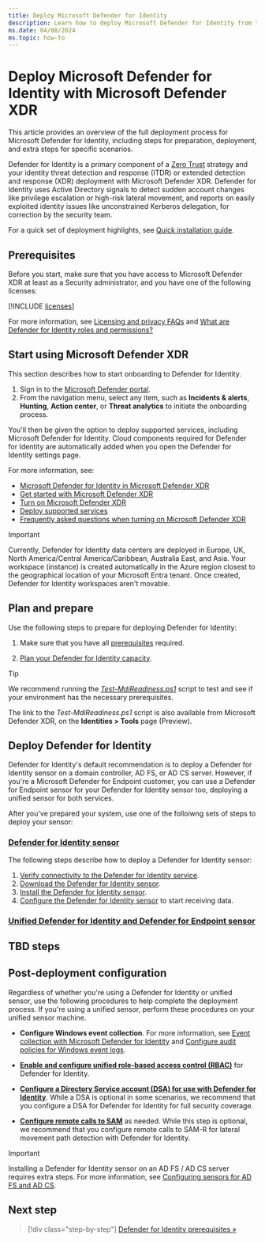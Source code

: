 ```yaml
---
title: Deploy Microsoft Defender for Identity
description: Learn how to deploy Microsoft Defender for Identity from the Microsoft Defender portal.
ms.date: 04/08/2024
ms.topic: how-to
---
```


# Deploy Microsoft Defender for Identity with Microsoft Defender XDR

This article provides an overview of the full deployment process for Microsoft Defender for Identity, including steps for preparation, deployment, and extra steps for specific scenarios.

Defender for Identity is a primary component of a [Zero Trust](/security/zero-trust/zero-trust-overview) strategy and your identity threat detection and response (ITDR) or extended detection and response (XDR) deployment with Microsoft Defender XDR. Defender for Identity uses Active Directory signals to detect sudden account changes like privilege escalation or high-risk lateral movement, and reports on easily exploited identity issues like unconstrained Kerberos delegation, for correction by the security team.

For a quick set of deployment highlights, see [Quick installation guide](quick-installation-guide.md).

## Prerequisites

Before you start, make sure that you have access to Microsoft Defender XDR at least as a Security administrator, and you have one of the following licenses:

[!INCLUDE [licenses](../includes/licenses.md)]

For more information, see [Licensing and privacy FAQs](/defender-for-identity/technical-faq#licensing-and-privacy) and [What are Defender for Identity roles and permissions?](../role-groups.md)

## Start using Microsoft Defender XDR

This section describes how to start onboarding to Defender for Identity.

1. Sign in to the [Microsoft Defender portal](https://security.microsoft.com). 
1. From the navigation menu, select any item, such as **Incidents & alerts**, **Hunting**, **Action center**, or **Threat analytics** to initiate the onboarding process.

You'll then be given the option to deploy supported services, including Microsoft Defender for Identity. Cloud components required for Defender for Identity are automatically added when you open the Defender for Identity settings page.

For more information, see:

- [Microsoft Defender for Identity in Microsoft Defender XDR](/microsoft-365/security/defender/microsoft-365-security-center-mdi?bc=/defender-for-identity/breadcrumb/toc.json&toc=/defender-for-identity/TOC.json)
- [Get started with Microsoft Defender XDR](/microsoft-365/security/defender/get-started)
- [Turn on Microsoft Defender XDR](/microsoft-365/security/defender/m365d-enable)
- [Deploy supported services](/microsoft-365/security/defender/deploy-supported-services)
- [Frequently asked questions when turning on Microsoft Defender XDR](/microsoft-365/security/defender/m365d-enable-faq)

> [!IMPORTANT]
> Currently, Defender for Identity data centers are deployed in Europe, UK, North America/Central America/Caribbean, Australia East, and Asia. Your workspace (instance) is created automatically in the Azure region closest to the geographical location of your Microsoft Entra tenant. Once created, Defender for Identity workspaces aren't movable.

## Plan and prepare

Use the following steps to prepare for deploying Defender for Identity:

1. Make sure that you have all [prerequisites](prerequisites.md) required. 

1. [Plan your Defender for Identity capacity](capacity-planning.md).

> [!TIP]
> We recommend running the [*Test-MdiReadiness.ps1*](https://github.com/microsoft/Microsoft-Defender-for-Identity/tree/main/Test-MdiReadiness) script to test and see if your environment has the necessary prerequisites.
>
> The link to the *Test-MdiReadiness.ps1* script is also available from Microsoft Defender XDR, on the **Identities > Tools** page (Preview).

## Deploy Defender for Identity

Defender for Identity's default recommendation is to deploy a Defender for Identity sensor on a domain controller, AD FS, or AD CS server. However, if you're a Microsoft Defender for Endpoint customer, you can use a Defender for Endpoint sensor for your Defender for Identity sensor too, deploying a unified sensor for both services.

After you've prepared your system, use one of the folloiwng sets of steps to deploy your sensor:

### [Defender for Identity sensor](#tab/mdi-sensor)

The following steps describe how to deploy a Defender for Identity sensor:

1. [Verify connectivity to the Defender for Identity service](configure-proxy.md).
1. [Download the Defender for Identity sensor](download-sensor.md).
1. [Install the Defender for Identity sensor](install-sensor.md). 
1. [Configure the Defender for Identity sensor](configure-sensor-settings.md) to start receiving data.

### [Unified Defender for Identity and Defender for Endpoint sensor](#tab/unified-sensor)

TBD steps
---

## Post-deployment configuration

Regardless of whether you're using a Defender for Identity or unified sensor, use the following procedures to help complete the deployment process. If you're using a unified sensor, perform these procedures on your unified sensor machine.

- **Configure Windows event collection**. For more information, see [Event collection with Microsoft Defender for Identity](event-collection-overview.md) and [Configure audit policies for Windows event logs](configure-windows-event-collection.md).

- [**Enable and configure unified role-based access control (RBAC)**](../role-groups.md) for Defender for Identity.

- [**Configure a Directory Service account (DSA) for use with Defender for Identity**](directory-service-accounts.md). While a DSA is optional in some scenarios, we recommend that you configure a DSA for Defender for Identity for full security coverage.

- [**Configure remote calls to SAM**](remote-calls-sam.md) as needed. While this step is optional, we recommend that you configure remote calls to SAM-R for lateral movement path detection with Defender for Identity.

> [!IMPORTANT]
> Installing a Defender for Identity sensor on an AD FS / AD CS server requires extra steps. For more information, see [Configuring sensors for AD FS and AD CS](active-directory-federation-services.md).
> 

## Next step

> [!div class="step-by-step"]
> [Defender for Identity prerequisites »](prerequisites.md)
